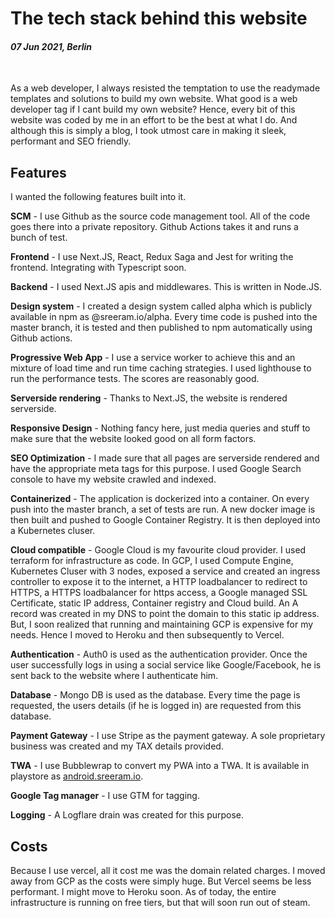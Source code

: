 # The tech stack behind this website

#### *07 Jun 2021, Berlin*

&nbsp;

As a web developer, I always resisted the temptation to use the readymade templates and solutions to build my own website. What good is a web developer tag if I cant build my own website? Hence, every bit of this website was coded by me in an effort to be the best at what I do. And although this is simply a blog, I took utmost care in making it sleek, performant and SEO friendly.

## Features

I wanted the following features built into it.

**SCM** - I use Github as the source code management tool. All of the code goes there into a private repository. Github Actions takes it and runs a bunch of test.

**Frontend** - I use Next.JS, React, Redux Saga and Jest for writing the frontend. Integrating with Typescript soon.

**Backend** - I used Next.JS apis and middlewares. This is written in Node.JS.

**Design system** - I created a design system called alpha which is publicly available in npm as @sreeram.io/alpha. Every time code is pushed into the master branch, it is tested and then published to npm automatically using Github actions.

**Progressive Web App** - I use a service worker to achieve this and an mixture of load time and run time caching strategies. I used lighthouse to run the performance tests. The scores are reasonably good.

**Serverside rendering** - Thanks to Next.JS, the website is rendered serverside.

**Responsive Design** - Nothing fancy here, just media queries and stuff to make sure that the website looked good on all form factors.

**SEO Optimization** - I made sure that all pages are serverside rendered and have the appropriate meta tags for this purpose. I used Google Search console to have my website crawled and indexed.

**Containerized** - The application is dockerized into a container. On every push into the master branch, a set of tests are run. A new docker image is then built and pushed to Google Container Registry. It is then deployed into a Kubernetes cluser.

**Cloud compatible** - Google Cloud is my favourite cloud provider. I used terraform for infrastructure as code. In GCP, I used Compute Engine, Kubernetes Cluser with 3 nodes, exposed a service and created an ingress controller to expose it to the internet, a HTTP loadbalancer to redirect to HTTPS, a HTTPS loadbalancer for https access, a Google managed SSL Certificate, static IP address, Container registry and Cloud build. An A record was created in my DNS to point the domain to this static ip address. But, I soon realized that running and maintaining GCP is expensive for my needs. Hence I moved to Heroku and then subsequently to Vercel.

**Authentication** - Auth0 is used as the authentication provider. Once the user successfully logs in using a social service like Google/Facebook, he is sent back to the website where I authenticate him.

**Database** - Mongo DB is used as the database. Every time the page is requested, the users details (if he is logged in) are requested from this database.

**Payment Gateway** - I use Stripe as the payment gateway. A sole proprietary business was created and my TAX details provided.

**TWA** - I use Bubblewrap to convert my PWA into a TWA. It is available in playstore as [android.sreeram.io](android.sreeram.io).

**Google Tag manager** - I use GTM for tagging.

**Logging** - A Logflare drain was created for this purpose.

## Costs

Because I use vercel, all it cost me was the domain related charges. I moved away from GCP as the costs were simply huge. But Vercel seems be less performant. I might move to Heroku soon. As of today, the entire infrastructure is running on free tiers, but that will soon run out of steam.
